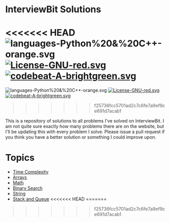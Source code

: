 <p align="center">
<!-- <img src="img/ib-logo-square.png" alt="ib-logo-square.png"> -->
</p>

# InterviewBit Solutions

<<<<<<< HEAD
![languages-Python%20&%20C++-orange.svg](https://img.shields.io/badge/languages-Python%20&%20C++-orange.svg) [![License-GNU-red.svg](https://img.shields.io/badge/License-GNU-red.svg)](https://img.shields.io/badge/License-GNU-red.svg) [![codebeat-A-brightgreen.svg](https://img.shields.io/badge/codebeat-A-brightgreen.svg)](https://codebeat.co/projects/github-com-alex-keyes-interviewbit)
=======
![languages-Python%20&%20C++-orange.svg](https://img.shields.io/badge/languages-Python%20&%20C++-orange.svg) [![License-GNU-red.svg](https://img.shields.io/badge/License-GNU-red.svg)](https://img.shields.io/badge/License-GNU-red.svg) [![codebeat-A-brightgreen.svg](https://img.shields.io/badge/codebeat-A-brightgreen.svg)](https://codebeat.co/projects/github-com-alex-keyes-interviewbit) 
>>>>>>> f25736fcc5701ad2c7c6fe7a9ef9ce691d7acab1

This is a repository of solutions to all problems I've solved on InterviewBit. I am not quite sure exactly how many problems there are on the website, but I'll be updating this with every problem I solve. Please issue a pull request if you think you have a better solution or something I could improve upon.

# Topics

*   [Time Complexity](#)
*   [Arrays](https://github.com/rahulcode22/Data-structures/tree/master/Arrays)
*   [Math](https://github.com/rahulcode22/Data-structures/tree/master/Math)
*   [Binary Search](https://github.com/rahulcode22/Data-structures/tree/master/Binary-Search)
*   [String](https://github.com/rahulcode22/Data-structures/tree/master/String)
*   [Stack and Queue](#)
<<<<<<< HEAD
=======


>>>>>>> f25736fcc5701ad2c7c6fe7a9ef9ce691d7acab1
